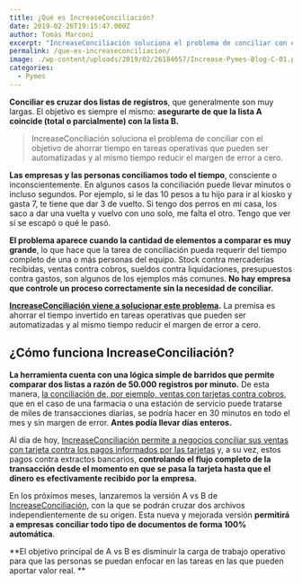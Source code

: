 ```yaml
---
title: ¿Qué es IncreaseConciliación?
date: 2019-02-26T19:15:47.000Z
author: Tomás Marconi
excerpt: "IncreaseConciliación soluciona el problema de conciliar con el objetivo\_de ahorrar tiempo en tareas operativas que pueden automatizarse."
permalink: /que-es-increaseconciliacion/
image: ./wp-content/uploads/2019/02/26184657/Increase-Pymes-Blog-C-01.png
categories:
  - Pymes
---
```

**Conciliar es cruzar dos listas de registros**, que generalmente son muy largas. El objetivo es siempre el mismo: **asegurarte de que la lista A coincide (total o parcialmente) con la lista B.**

> IncreaseConciliación soluciona el problema de conciliar con el objetivo de ahorrar tiempo en tareas operativas que pueden ser automatizadas y al mismo tiempo reducir el margen de error a cero.

**Las empresas y las personas conciliamos todo el tiempo**, consciente o inconscientemente. En algunos casos la conciliación puede llevar minutos o incluso segundos. Por ejemplo, si le das 10 pesos a tu hijo para ir al kiosko y gasta 7, te tiene que dar 3 de vuelto. Si tengo dos perros en mi casa, los saco a dar una vuelta y vuelvo con uno solo, me falta el otro. Tengo que ver si se escapó o qué le pasó.

**El problema aparece cuando la cantidad de elementos a comparar es muy grande**, lo que hace que la tarea de conciliación pueda requerir del tiempo completo de una o más personas del equipo. Stock contra mercaderías recibidas, ventas contra cobros, sueldos contra liquidaciones, presupuestos contra gastos, son algunos de los ejemplos más comunes. **No hay empresa que controle un proceso correctamente sin la necesidad de conciliar.**

**[IncreaseConciliación viene a solucionar este problema](https://increasecard.com/conciliacion/).** La premisa es ahorrar el tiempo invertido en tareas operativas que pueden ser automatizadas y al mismo tiempo reducir el margen de error a cero.

## ¿Cómo funciona IncreaseConciliación?

**La herramienta cuenta con una lógica simple de barridos que permite comparar dos listas a razón de 50.000 registros por minuto.** De esta manera, [la conciliación de, por ejemplo, ventas con tarjetas contra cobros](https://increasecard.com/conciliacion/), que en el caso de una farmacia o una estación de servicio puede tratarse de miles de transacciones diarias, se podría hacer en 30 minutos en todo el mes y sin margen de error. **Antes podía llevar días enteros.**

Al día de hoy, [IncreaseConciliación permite a negocios conciliar sus ventas con tarjeta contra los pagos informados por las tarjetas](https://increasecard.com/conciliacion/) y, a su vez, estos pagos contra extractos bancarios, **controlando el flujo completo de la transacción desde el momento en que se pasa la tarjeta hasta que el dinero es efectivamente recibido por la empresa.**

En los próximos meses, lanzaremos la versión A vs B de [IncreaseConciliación](https://increasecard.com/conciliacion/), con la que se podrán cruzar dos archivos independientemente de su origen. Esta nueva y mejorada versión **permitirá a empresas conciliar todo tipo de documentos de forma 100% automática**.

**El objetivo principal de A vs B es disminuir la carga de trabajo operativo para que las personas se puedan enfocar en las tareas en las que pueden aportar valor real. **
